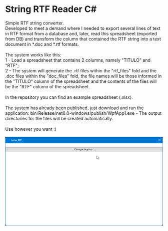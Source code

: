 # String RTF Reader C#
Simple RTF string converter.
<br />
Developed to meet a demand where I needed to export several lines of text in RTF format from a database and, later, read this spreadsheet (exported from DB) and transform the column that contained the RTF string into a text document in *.doc and *.rtf formats.
<br /><br />
The system works like this:
<br />
1 - Load a spreadsheet that contains 2 columns, namely "TITULO" and "RTF";
<br />
2 - The system will generate the .rtf files within the "rtf_files" fold and the .doc files within the "doc_files" fold, the file names will be those informed in the "TITULO" column of the spreadsheet and the contents of the files will be the "RTF" column of the spreadsheet.
<br /><br />
In the repository you can find an example spreadsheet (.xlsx).
<br /><br />
The system has already been published, just download and run the application: bin/Release/net8.0-windows/publish/WpfApp1.exe - The output directories for the files will be created automatically.
<br /><br />
Use however you want :)
<br /><br />
![alt text](https://github.com/0nZ/String-RTF-Reader-C-/blob/main/screen.png?raw=true)

